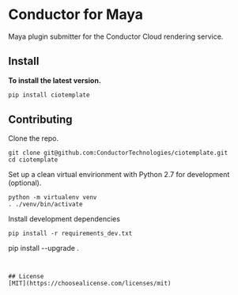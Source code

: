 # Conductor for Maya

Maya plugin submitter for the Conductor Cloud rendering service.

## Install

**To install the latest version.**
```bash
pip install ciotemplate
```

## Contributing

Clone the repo.

```
git clone git@github.com:ConductorTechnologies/ciotemplate.git
cd ciotemplate
```

Set up a clean virtual envirionment with Python 2.7 for development (optional).

```
python -m virtualenv venv
. ./venv/bin/activate
```

Install development dependencies
```
pip install -r requirements_dev.txt
```

pip install --upgrade . 

```


## License
[MIT](https://choosealicense.com/licenses/mit)